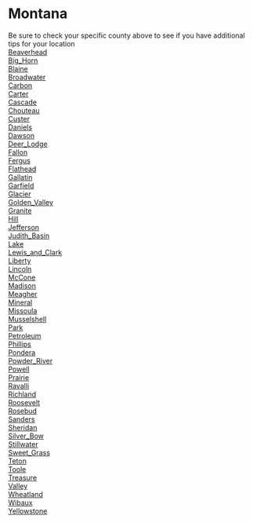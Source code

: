 # Montana
Be sure to check your specific county above to see if you have additional tips for your location\
[Beaverhead](Beaverhead.md)\
[Big_Horn](Big_Horn.md)\
[Blaine](Blaine.md)\
[Broadwater](Broadwater.md)\
[Carbon](Carbon.md)\
[Carter](Carter.md)\
[Cascade](Cascade.md)\
[Chouteau](Chouteau.md)\
[Custer](Custer.md)\
[Daniels](Daniels.md)\
[Dawson](Dawson.md)\
[Deer_Lodge](Deer_Lodge.md)\
[Fallon](Fallon.md)\
[Fergus](Fergus.md)\
[Flathead](Flathead.md)\
[Gallatin](Gallatin.md)\
[Garfield](Garfield.md)\
[Glacier](Glacier.md)\
[Golden_Valley](Golden_Valley.md)\
[Granite](Granite.md)\
[Hill](Hill.md)\
[Jefferson](Jefferson.md)\
[Judith_Basin](Judith_Basin.md)\
[Lake](Lake.md)\
[Lewis_and_Clark](Lewis_and_Clark.md)\
[Liberty](Liberty.md)\
[Lincoln](Lincoln.md)\
[McCone](McCone.md)\
[Madison](Madison.md)\
[Meagher](Meagher.md)\
[Mineral](Mineral.md)\
[Missoula](Missoula.md)\
[Musselshell](Musselshell.md)\
[Park](Park.md)\
[Petroleum](Petroleum.md)\
[Phillips](Phillips.md)\
[Pondera](Pondera.md)\
[Powder_River](Powder_River.md)\
[Powell](Powell.md)\
[Prairie](Prairie.md)\
[Ravalli](Ravalli.md)\
[Richland](Richland.md)\
[Roosevelt](Roosevelt.md)\
[Rosebud](Rosebud.md)\
[Sanders](Sanders.md)\
[Sheridan](Sheridan.md)\
[Silver_Bow](Silver_Bow.md)\
[Stillwater](Stillwater.md)\
[Sweet_Grass](Sweet_Grass.md)\
[Teton](Teton.md)\
[Toole](Toole.md)\
[Treasure](Treasure.md)\
[Valley](Valley.md)\
[Wheatland](Wheatland.md)\
[Wibaux](Wibaux.md)\
[Yellowstone](Yellowstone.md)
